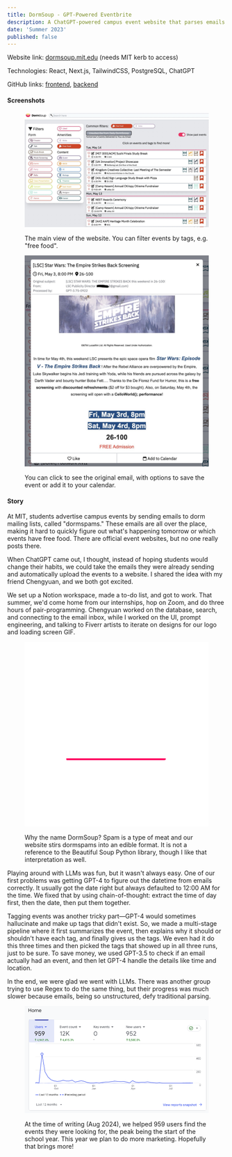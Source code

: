 ```yaml
---
title: DormSoup - GPT-Powered Eventbrite
description: A ChatGPT-powered campus event website that parses emails into time, locations and tags, totaling ~960 MIT student users.
date: 'Summer 2023'
published: false
---
```


<script>
    import Tooltip from "./Tooltip.svelte"
</script>

Website link: [dormsoup.mit.edu](https://dormsoup.mit.edu) (needs MIT kerb to access)

Technologies: React, Next.js, TailwindCSS, PostgreSQL, ChatGPT

GitHub links: [frontend](https://github.com/DormSoup/dormsoup), [backend](https://github.com/DormSoup/dormsoup-daemon)

#### Screenshots

<figure>

![Main view of website](/blogs/dormsoup/mainview.jpeg)

<figcaption>
The main view of the website. You can filter events by tags, e.g. "free food". 
</figcaption>
</figure>

<figure>

![Click open event details](/blogs/dormsoup/detail.jpeg)

<figcaption>
You can click to see the original email, with options to save the event or add it to your calendar.
</figcaption>
</figure>

#### Story

At MIT, students advertise campus events by sending emails to dorm mailing lists, called "dormspams." These emails are all over the place, making it hard to quickly figure out what's happening tomorrow or which events have free food. There are official event websites, but no one really posts there.

When ChatGPT came out, I thought, instead of hoping students would change their habits, we could take the emails they were already sending and automatically upload the events to a website. I shared the idea with my friend Chengyuan, and we both got excited.

We set up a Notion workspace, made a to-do list, and got to work. That summer, we'd come home from our internships, hop on Zoom, and do three hours of pair-programming. Chengyuan worked on the database, search, and connecting to the email inbox, while I worked on the UI, prompt engineering, and talking to Fiverr artists to iterate on designs for our logo and loading screen GIF.

<figure>

![loading animation where spams hop into a bowl](/blogs/dormsoup/loading.gif)

<figcaption>
Why the name DormSoup? Spam is a type of meat and our website stirs dormspams into an edible format. It is not a reference to the Beautiful Soup Python library, though I like that interpretation as well.
</figcaption>
</figure>

Playing around with LLMs was fun, but it wasn't always easy. One of our first problems was getting GPT-4 to figure out the datetime from emails correctly. It usually got the date right but always defaulted to 12:00 AM for the time. We fixed that by using chain-of-thought: extract the time of day first, then the date, then put them together.

Tagging events was another tricky part—GPT-4 would sometimes hallucinate and make up tags that didn't exist. So, we made a multi-stage pipeline where it first summarizes the event, then explains why it should or shouldn't have each tag, and finally gives us the tags. We even had it do this three times and then picked the tags that showed up in all three runs, just to be sure. To save money, we used GPT-3.5 to check if an email actually had an event, and then let GPT-4 handle the details like time and location.

In the end, we were glad we went with LLMs. There was another group trying to use Regex to do the same thing, but their progress was much slower because emails, being so unstructured, defy traditional parsing.

<figure>

![Number of users by time](/blogs/dormsoup/stats.png)

<figcaption>
At the time of writing (Aug 2024), we helped 959 users find the events they were looking for, the peak being the start of the school year. This year we plan to do more marketing. Hopefully that brings more!
</figcaption>
</figure>

